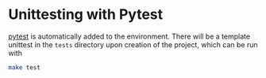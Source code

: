 # Unittesting with Pytest

[pytest](https://docs.pytest.org/en/7.1.x/) is automatically added to
the environment. There will be a template unittest in the `tests`
directory upon creation of the project, which can be run with

```bash
make test
```

